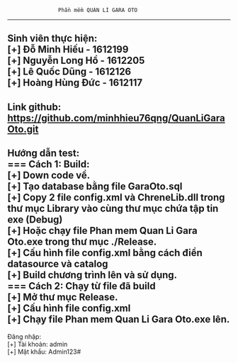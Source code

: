 ﻿					Phần mềm QUẢN LÍ GARA OTO
-------------------------------------------------------------------------------------------------------
Sinh viên thực hiện:</br>
[+] Đỗ Minh Hiếu - 1612199</br>
[+] Nguyễn Long Hồ - 1612205</br>
[+] Lê Quốc Dũng - 1612126</br>
[+] Hoàng Hùng Đức - 1612117</br>
-------------------------------------------------------------------------------------------------------
Link github: https://github.com/minhhieu76qng/QuanLiGaraOto.git
-------------------------------------------------------------------------------------------------------
Hướng dẫn test:</br>
=== Cách 1: Build:</br>
[+] Down code về.</br>
[+] Tạo database bằng file GaraOto.sql</br>
[+] Copy 2 file config.xml và ChreneLib.dll trong thư mục Library vào cùng thư mục chứa tập tin exe (Debug)</br>
[+] Hoặc chạy file Phan mem Quan Li Gara Oto.exe trong thư mục ./Release.</br>
[+] Cấu hình file config.xml bằng cách điền datasource và catalog</br>
[+] Build chương trình lên và sử dụng.</br>
=== Cách 2: Chạy từ file đã build</br>
[+] Mở thư mục Release.</br>
[+] Cấu hình file config.xml</br>
[+] Chạy file Phan mem Quan Li Gara Oto.exe lên.</br>
-------------------------------------------------------------------------------------------------------
Đăng nhập:</br>
[+] Tài khoản: admin</br>
[+] Mật khẩu: Admin123#</br>

